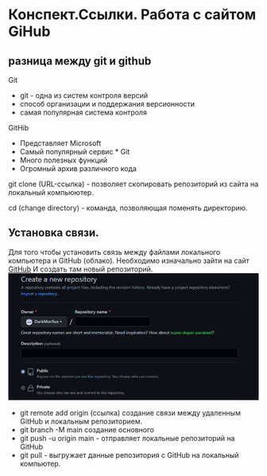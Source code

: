 # Конспект.Ссылки. Работа с сайтом GiHub


## разница между git и github

Git
* git - одна из систем контроля версий
* способ организации и поддержания версионности
* самая популярная система контроля


GitHib

* Представляет Microsoft
* Самый популярный сервис * Git
* Много полезных функций
* Огромный архив различного кода


git clone (URL-ссылка) - позволяет скопировать репозиторий из сайта на локальный компьюютер.


cd (change directory) - команда, позволяющая поменять директорию.


## Установка связи.

Для того чтобы установить связь между файлами локального компьютера и GitHub (облако). Необходимо изначально зайти на сайт [GitHub](https://github.com/)
И создать там новый репозиторий. ![Новый Репозиторий](Links.png)
 * git remote add origin (ссылка) создание связи между удаленным GitHub и локальным репозиторием.
* git branch -M main создание основного
* git push -u origin main - отправляет локальные репозиторий на GitHub
* git pull - выгружает данные репозитория с GitHub на локальный компьютер.